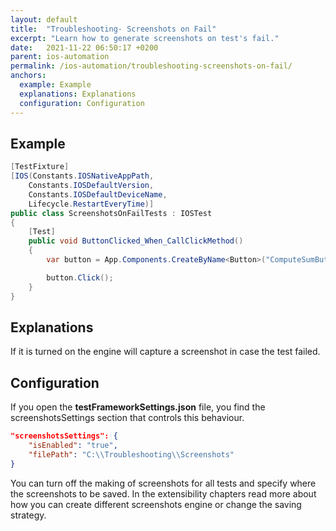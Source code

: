 ```yaml
---
layout: default
title:  "Troubleshooting- Screenshots on Fail"
excerpt: "Learn how to generate screenshots on test's fail."
date:   2021-11-22 06:50:17 +0200
parent: ios-automation
permalink: /ios-automation/troubleshooting-screenshots-on-fail/
anchors:
  example: Example
  explanations: Explanations
  configuration: Configuration
---
```

Example
-------
```csharp
[TestFixture]
[IOS(Constants.IOSNativeAppPath,
    Constants.IOSDefaultVersion,
    Constants.IOSDefaultDeviceName,
    Lifecycle.RestartEveryTime)]
public class ScreenshotsOnFailTests : IOSTest
{
    [Test]
    public void ButtonClicked_When_CallClickMethod()
    {
        var button = App.Components.CreateByName<Button>("ComputeSumButton");

        button.Click();
    }
}
```

Explanations
------------
If it is turned on the engine will capture a screenshot in case the test failed.

Configuration
-------------
If you open the **testFrameworkSettings.json** file, you find the screenshotsSettings section that controls this behaviour.
```json
"screenshotsSettings": {
    "isEnabled": "true",
    "filePath": "C:\\Troubleshooting\\Screenshots"
}
```
You can turn off the making of screenshots for all tests and specify where the screenshots to be saved.
In the extensibility chapters read more about how you can create different screenshots engine or change the saving strategy.